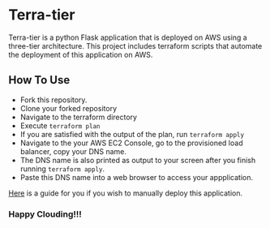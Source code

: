 # Terra-tier

Terra-tier is a python Flask application that is deployed on AWS using a three-tier architecture.
This project includes terraform scripts that automate the deployment of this application on AWS.

## How To Use
- Fork this repository.
- Clone your forked repository
- Navigate to the terraform directory
- Execute `terraform plan`
- If you are satisfied with the output of the plan, run `terraform apply`
- Navigate to the your AWS EC2 Console, go to the provisioned load balancer, copy your DNS name.
- The DNS name is also printed as output to your screen after you finish running `terraform apply`.
- Paste this DNS name into a web browser to access your appplication.

[Here](https://dev.to/kelvinskell/a-practical-guide-to-deploying-a-complex-production-level-three-tier-architecture-on-aws-2hf0) is a guide for you if you wish to manually deploy this application.


### Happy Clouding!!!
